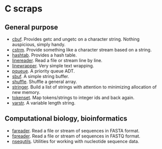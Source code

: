 # C scraps

## General purpose

*   [cbuf](https://github.com/crowja/cbuf). Provides getc and ungetc on a
    character string. Nothing auspicious, simply handy.
*   [cstrm](https://github.com/crowja/cstrm). Provide something like a character
    stream based on a string.
*   [hashtab](https://github.com/crowja/hashtab). Provides a hash table.
*   [linereader](https://github.com/crowja/linereader). Read a file or stream
    line by line.
*   [linewrapper](https://github.com/crowja/linewrapper). Very simple text
    wrapping.
*   [pqueue](https://github.com/crowja/pqueue). A priority queue ADT.
*   [sbuf](https://github.com/crowja/sbuf). A simple string buffer.
*   [shuffle](https://github.com/crowja/shuffle). Shuffle a general array.
*   [stringer](https://github.com/crowja/stringer). Build a list of strings with
    attention to minimizing allocation of new memory.
*   [tokenset](https://github.com/crowja/tokenset). Map tokens/strings to
    integer ids and back again.
*   [varstr](https://github.com/crowja/varstr). A variable length string.

## Computational biology, bioinformatics

*   [fareader](https://github.com/crowja/fareader). Read a file or stream of
    sequences in FASTA format.
*   [fqreader](https://github.com/crowja/fqreader). Read a file or stream of
    sequences in FASTQ format.
*   [nsequtils](https://github.com/crowja/nsequtils). Utilities for working with
    nucleotide sequence data.
